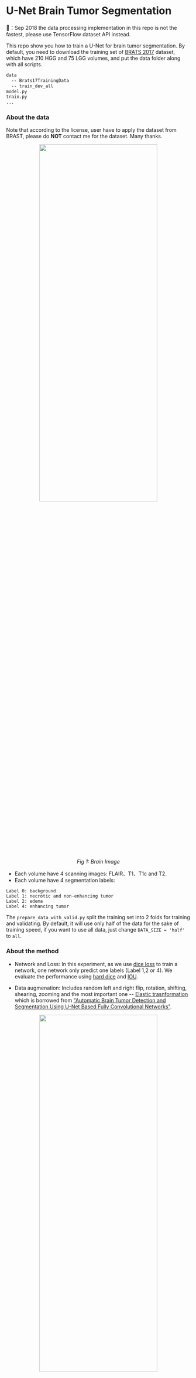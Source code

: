 # U-Net Brain Tumor Segmentation 

🚀：Sep 2018 the data processing implementation in this repo is not the fastest, please use TensorFlow dataset API instead.

This repo show you how to train a U-Net for brain tumor segmentation. By default, you need to download the training set of [BRATS 2017](http://braintumorsegmentation.org) dataset, which have 210 HGG and 75 LGG volumes, and put the data folder along with all scripts.

```bash
data
  -- Brats17TrainingData
  -- train_dev_all
model.py
train.py
...
```

### About the data
Note that according to the license, user have to apply the dataset from BRAST, please do **NOT** contact me for the dataset. Many thanks.

<div align="center">
    <img src="https://github.com/zsdonghao/u-net-brain-tumor/blob/master/example/brain_tumor_data.png" width="80%" height="50%"/>
    <br>  
    <em align="center">Fig 1: Brain Image</em>  
</div>

* Each volume have 4 scanning images: FLAIR、T1、T1c and T2.
* Each volume have 4 segmentation labels:

```
Label 0: background
Label 1: necrotic and non-enhancing tumor
Label 2: edema 
Label 4: enhancing tumor
```

The `prepare_data_with_valid.py` split the training set into 2 folds for training and validating. By default, it will use only half of the data for the sake of training speed, if you want to use all data, just change `DATA_SIZE = 'half'` to `all`.

### About the method

- Network and Loss: In this experiment, as we use [dice loss](http://tensorlayer.readthedocs.io/en/latest/modules/cost.html#dice-coefficient) to train a network, one network only predict one labels (Label 1,2 or 4). We evaluate the performance using [hard dice](http://tensorlayer.readthedocs.io/en/latest/modules/cost.html#hard-dice-coefficient) and [IOU](http://tensorlayer.readthedocs.io/en/latest/modules/cost.html#iou-coefficient).

- Data augmenation: Includes random left and right flip, rotation, shifting, shearing, zooming and the most important one -- [Elastic trasnformation](http://tensorlayer.readthedocs.io/en/latest/modules/prepro.html#elastic-transform) which is borrowed from ["Automatic Brain Tumor Detection and Segmentation Using U-Net Based Fully Convolutional Networks"](https://arxiv.org/pdf/1705.03820.pdf).

<div align="center">
    <img src="https://github.com/zsdonghao/u-net-brain-tumor/blob/master/example/brain_tumor_aug.png" width="80%" height="50%"/>
    <br>  
    <em align="center">Fig 2: Data augmentation</em>  
</div>

### Start training

We train HGG and LGG together, as one network only have one task, set the `task` to `all`, `necrotic`, `edema` or `enhance`, "all" means learn to segment all tumors.

```
python train.py --task=all
```

Note that, if the loss stick on 1 at the beginning, it means the network doesn't converge to near-perfect accuracy, please try restart it.

### Citation
If you find this project useful, we would be grateful if you cite the TensorLayer paper：

```
@article{tensorlayer2017,
author = {Dong, Hao and Supratak, Akara and Mai, Luo and Liu, Fangde and Oehmichen, Axel and Yu, Simiao and Guo, Yike},
journal = {ACM Multimedia},
title = {{TensorLayer: A Versatile Library for Efficient Deep Learning Development}},
url = {http://tensorlayer.org},
year = {2017}
}
```

